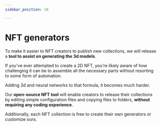 ```yaml
---
sidebar_position: 10

---
```


# NFT generators

To make it easier to NFT creators to publish new collections, we will release a **tool to assist on generating the 3d models**.

If you've ever attempted to create a 2D NFT, you're likely aware of how challenging it can be to assemble all the necessary parts without resorting to some form of automation.

Adding 3d and neural networks to that formula, it becomes much harder.

Our **open-source NFT tool** will enable creators to release their collections by editing simple configuration files and copying files to folders, **without requiring any coding experience**.

Additionally, each NFT collection is free to create their own generators or customize ours.